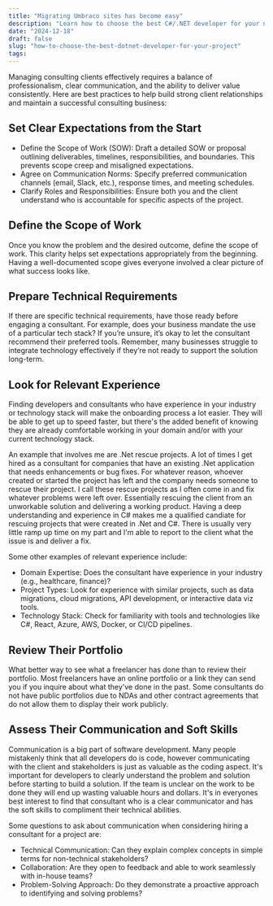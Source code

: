 ```yaml
---
title: "Migrating Umbraco sites has become easy"
description: "Learn how to choose the best C#/.NET developer for your next project with these practical steps. Define your goals, scope of work, and technical requirements to ensure success."
date: "2024-12-18"
draft: false
slug: "how-to-choose-the-best-dotnet-developer-for-your-project"
tags:
---
```


<p>Managing consulting clients effectively requires a balance of professionalism, clear communication, and the ability to deliver value consistently. Here are best practices to help build strong client relationships and maintain a successful consulting business:</p>

<h2>Set Clear Expectations from the Start</h2>
<ul>
    <li>Define the Scope of Work (SOW): Draft a detailed SOW or proposal outlining deliverables, timelines, responsibilities, and boundaries. This prevents scope creep and misaligned expectations.</li>
    <li>Agree on Communication Norms: Specify preferred communication channels (email, Slack, etc.), response times, and meeting schedules.</li>
    <li>Clarify Roles and Responsibilities: Ensure both you and the client understand who is accountable for specific aspects of the project.</li>
</ul>

<h2>Define the Scope of Work</h2>
<p>
    Once you know the problem and the desired outcome, define the scope of work. This clarity helps set expectations appropriately from the beginning. Having a well-documented scope gives everyone involved a clear picture of what success looks like.
</p>

<h2>Prepare Technical Requirements</h2>
<p>
    If there are specific technical requirements, have those ready before engaging a consultant. For example, does your business mandate the use of a particular tech stack? If you’re unsure, it’s okay to let the consultant recommend their preferred tools. Remember, many businesses struggle to integrate technology effectively if they’re not ready to support the solution long-term.
</p>

<h2>Look for Relevant Experience</h2>
<p>
    Finding developers and consultants who have experience in your industry or technology stack will make the onboarding process a lot easier. They will be able to get up to speed faster, but there's the added benefit of knowing they are already comfortable working in your domain and/or with your current technology stack.
</p>
<p>
    An example that involves me are .Net rescue projects. A lot of times I get hired as a consultant for companies that have an existing .Net application that needs enhancements or bug fixes. For whatever reason, whoever created or started the project has left and the company needs someone to rescue their project. I call these rescue projects as I often come in and fix whatever problems were left over. Essentially rescuing the client from an unworkable solution and delivering a working product. Having a deep understanding and experience in C# makes me a qualified candiate for rescuing projects that were created in .Net and C#. There is usually very little ramp up time on my part and I'm able to report to the client what the issue is and deliver a fix. 
</p>
<p>
    Some other examples of relevant experience include:
    <ul>
        <li>Domain Expertise: Does the consultant have experience in your industry (e.g., healthcare, finance)?</li>
        <li>Project Types: Look for experience with similar projects, such as data migrations, cloud migrations, API development, or interactive data viz tools.</li>
        <li>Technology Stack: Check for familiarity with tools and technologies like C#, React, Azure, AWS, Docker, or CI/CD pipelines.</li>
    </ul>
</p>

<h2>Review Their Portfolio</h2>
<p>
   What better way to see what a freelancer has done than to review their portfolio. Most freelancers have an online portfolio or a link they can send you if you inquire about what they've done in the past. Some consultants do not have public portfolios due to NDAs and other contract agreements that do not allow them to display their work publicly. 
</p>

<h2>Assess Their Communication and Soft Skills</h2>
<p>
    Communication is a big part of software development. Many people mistakenly think that all developers do is code, however communicating with the client and stakeholders is just as valuable as the coding aspect. It's important for developers to clearly understand the problem and solution before starting to build a solution. If the team is unclear on the work to be done they will end up wasting valuable hours and dollars. It's in everyones best interest to find that consultant who is a clear communicator and has the soft skills to compliment their technical abilities.
</p>
<p>
    Some questions to ask about communication when considering hiring a consultant for a project are:
    <ul>
        <li>Technical Communication: Can they explain complex concepts in simple terms for non-technical stakeholders?</li>
        <li>Collaboration: Are they open to feedback and able to work seamlessly with in-house teams?</li>
        <li>Problem-Solving Approach: Do they demonstrate a proactive approach to identifying and solving problems?</li>
    </ul>
</p>

